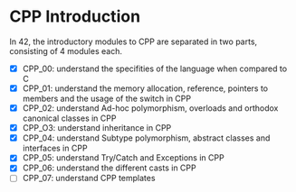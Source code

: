 # CPP Introduction

In 42, the introductory modules to CPP are separated in two parts, consisting of 4 modules each.
- [x] CPP_00: understand the specifities of the language when compared to C
- [x] CPP_01: understand the memory allocation, reference, pointers to members and the usage of the switch in CPP
- [x] CPP_02: understand Ad-hoc polymorphism, overloads and orthodox canonical classes in CPP
- [x] CPP_O3: understand inheritance in CPP
- [x] CPP_04: understand Subtype polymorphism, abstract classes and interfaces in CPP
- [x] CPP_05: understand Try/Catch and Exceptions in CPP
- [x] CPP_06: understand the different casts in CPP
- [ ] CPP_07: understand CPP templates

